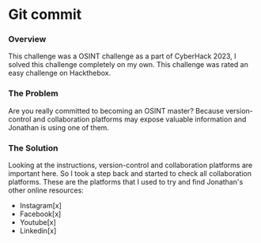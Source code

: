 # Git commit

### Overview
This challenge was a OSINT challenge as a part of CyberHack 2023, I solved this challenge completely on my own. This challenge was rated an easy challenge on Hackthebox.

### The Problem
Are you really committed to becoming an OSINT master? Because version-control and collaboration platforms may expose valuable information and Jonathan is using one of them.

### The Solution
Looking at the instructions, version-control and collaboration platforms are important here. So I took a step back and started to check all collaboration platforms. These are the platforms that I used to try and find Jonathan's other online resources:

- Instagram[x]
- Facebook[x]
- Youtube[x]
- Linkedin[x]

